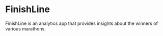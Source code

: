 # FinishLine

FinishLine is an analytics app that provides insights about the winners of various marathons. 
